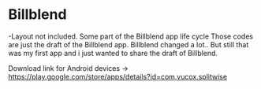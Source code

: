 # Billblend
-Layout not included.
Some part of the Billblend app life cycle
Those codes are just the draft of the Billblend app. Billblend changed a lot.. But still that was my first app and i just wanted to share the draft of Billblend.

Download link for Android devices -> https://play.google.com/store/apps/details?id=com.yucox.splitwise
